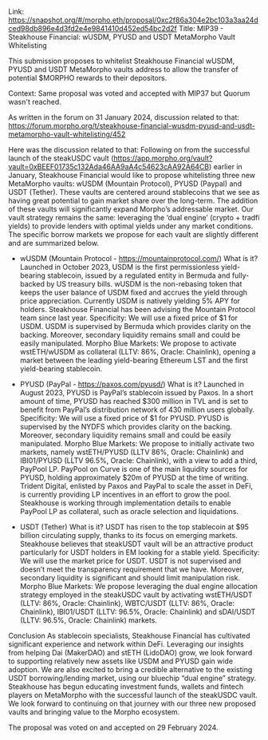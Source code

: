 Link: https://snapshot.org/#/morpho.eth/proposal/0xc2f86a304e2bc103a3aa24dced98db896e4d3fd2e4e9841410d452ed54bc2d2f
Title: MIP39 - Steakhouse Financial: wUSDM, PYUSD and USDT MetaMorpho Vault Whitelisting

This submission proposes to whitelist Steakhouse Financial wUSDM, PYUSD and USDT MetaMorpho vaults address to allow the transfer of potential $MORPHO rewards to their depositors.

Context: Same proposal was voted and accepted with MIP37 but Quorum wasn't reached.

As written in the forum on 31 January 2024, discussion related to that: https://forum.morpho.org/t/steakhouse-financial-wusdm-pyusd-and-usdt-metamorpho-vault-whitelisting/452

Here was the discussion related to that:
Following on from the successful launch of the steakUSDC vault (https://app.morpho.org/vault?vault=0xBEEF01735c132Ada46AA9aA4c54623cAA92A64CB) earlier in January, Steakhouse Financial would like to propose whitelisting three new MetaMorpho vaults: wUSDM (Mountain Protocol), PYUSD (Paypal) and USDT (Tether). These vaults are centered around stablecoins that we see as having great potential to gain market share over the long-term. The addition of these vaults will significantly expand Morpho’s addressable market.
Our vault strategy remains the same: leveraging the ‘dual engine’ (crypto + tradfi yields) to provide lenders with optimal yields under any market conditions. The specific borrow markets we propose for each vault are slightly different and are summarized below.

- wUSDM (Mountain Protocol - https://mountainprotocol.com/)
What is it? Launched in October 2023, USDM is the first permissionless yield-bearing stablecoin, issued by a regulated entity in Bermuda and fully-backed by US treasury bills. wUSDM is the non-rebasing token that keeps the user balance of USDM fixed and accrues the yield through price appreciation. Currently USDM is natively yielding 5% APY for holders. Steakhouse Financial has been advising the Mountain Protocol team since last year.
Specificity: We will use a fixed price of $1 for USDM. USDM is supervised by Bermuda which provides clarity on the backing. Moreover, secondary liquidity remains small and could be easily manipulated.
Morpho Blue Markets: We propose to activate wstETH/wUSDM as collateral (LLTV: 86%, Oracle: Chainlink), opening a market between the leading yield-bearing Ethereum LST and the first yield-bearing stablecoin.

- PYUSD (PayPal - https://paxos.com/pyusd/)
What is it? Launched in August 2023, PYUSD is PayPal’s stablecoin issued by Paxos. In a short amount of time, PYUSD has reached $300 million in TVL and is set to benefit from PayPal’s distribution network of 430 million users globally.
Specificity: We will use a fixed price of $1 for PYUSD. PYUSD is supervised by the NYDFS which provides clarity on the backing. Moreover, secondary liquidity remains small and could be easily manipulated.
Morpho Blue Markets: We propose to initially activate two markets, namely wstETH/PYUSD (LLTV 86%, Oracle: Chainlink) and IBI01/PYUSD (LLTV 96.5%, Oracle: Chainlink), with a view to add a third, PayPool LP.
PayPool on Curve is one of the main liquidity sources for PYUSD, holding approximately $20m of PYUSD at the time of writing. Trident Digital, enlisted by Paxos and PayPal to scale the asset in DeFi, is currently providing LP incentives in an effort to grow the pool. Steakhouse is working through implementation details to enable PayPool LP as collateral, such as oracle selection and liquidations.

- USDT (Tether)
What is it? USDT has risen to the top stablecoin at $95 billion circulating supply, thanks to its focus on emerging markets. Steakhouse believes that steakUSDT vault will be an attractive product particularly for USDT holders in EM looking for a stable yield.
Specificity: We will use the market price for USDT. USDT is not supervised and doesn’t meet the transparency requirement that we have. Moreover, secondary liquidity is significant and should limit manipulation risk.
Morpho Blue Markets: We propose leveraging the dual engine allocation strategy employed in the steakUSDC vault by activating wstETH/USDT (LLTV: 86%, Oracle: Chainlink), WBTC/USDT (LLTV: 86%, Oracle: Chainlink), IBI01/USDT (LLTV: 96.5%, Oracle: Chainlink) and sDAI/USDT (LLTV: 96.5%, Oracle: Chainlink) markets.

Conclusion
As stablecoin specialists, Steakhouse Financial has cultivated significant experience and network within DeFi. Leveraging our insights from helping Dai (MakerDAO) and stETH (LidoDAO) grow, we look forward to supporting relatively new assets like USDM and PYUSD gain wide adoption. We are also excited to bring a credible alternative to the existing USDT borrowing/lending market, using our bluechip “dual engine” strategy.
Steakhouse has begun educating investment funds, wallets and fintech players on MetaMorpho with the successful launch of the steakUSDC vault. We look forward to continuing on that journey with our three new proposed vaults and bringing value to the Morpho ecosystem.

The proposal was voted on and accepted on 29 February 2024.